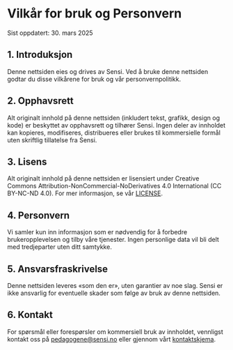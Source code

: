 # Vilkår for bruk og Personvern

Sist oppdatert: 30. mars 2025

## 1. Introduksjon
Denne nettsiden eies og drives av Sensi. Ved å bruke denne nettsiden godtar du disse vilkårene for bruk og vår personvernpolitikk.

## 2. Opphavsrett
Alt originalt innhold på denne nettsiden (inkludert tekst, grafikk, design og kode) er beskyttet av opphavsrett og tilhører Sensi. Ingen deler av innholdet kan kopieres, modifiseres, distribueres eller brukes til kommersielle formål uten skriftlig tillatelse fra Sensi.

## 3. Lisens
Alt originalt innhold på denne nettsiden er lisensiert under Creative Commons Attribution-NonCommercial-NoDerivatives 4.0 International (CC BY-NC-ND 4.0). For mer informasjon, se vår [LICENSE](/LICENSE).

## 4. Personvern
Vi samler kun inn informasjon som er nødvendig for å forbedre brukeropplevelsen og tilby våre tjenester. Ingen personlige data vil bli delt med tredjeparter uten ditt samtykke.

## 5. Ansvarsfraskrivelse
Denne nettsiden leveres «som den er», uten garantier av noe slag. Sensi er ikke ansvarlig for eventuelle skader som følge av bruk av denne nettsiden.

## 6. Kontakt
For spørsmål eller forespørsler om kommersiell bruk av innholdet, vennligst kontakt oss på [pedagogene@sensi.no](mailto:pedagogene@sensi.no) eller gjennom vårt [kontaktskjema](/kontakt).
